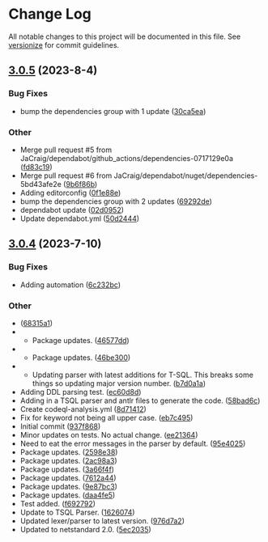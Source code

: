 # Change Log

All notable changes to this project will be documented in this file. See [versionize](https://github.com/versionize/versionize) for commit guidelines.

<a name="3.0.5"></a>
## [3.0.5](https://www.github.com/JaCraig/SQLParser/releases/tag/v3.0.5) (2023-8-4)

### Bug Fixes

* bump the dependencies group with 1 update ([30ca5ea](https://www.github.com/JaCraig/SQLParser/commit/30ca5ead3c3f3ddcf7f6dc497ac5e5e9632e5ffe))

### Other

* Merge pull request #5 from JaCraig/dependabot/github_actions/dependencies-0717129e0a ([fd83c19](https://www.github.com/JaCraig/SQLParser/commit/fd83c199b7fe88616e3bc56dc828331158226b03))
* Merge pull request #6 from JaCraig/dependabot/nuget/dependencies-5bd43afe2e ([9b6f86b](https://www.github.com/JaCraig/SQLParser/commit/9b6f86b9e83a612b3a9e75e6da09fa8f0dbd793b))
* Adding editorconfig ([0f1e88e](https://www.github.com/JaCraig/SQLParser/commit/0f1e88e05c5db07af46621e254b2efa114534b5c))
* bump the dependencies group with 2 updates ([69292de](https://www.github.com/JaCraig/SQLParser/commit/69292de4eb6174ea8b2f0bb89a309eb573bd0c5f))
* dependabot update ([02d0952](https://www.github.com/JaCraig/SQLParser/commit/02d09526232ad73a93e6c765e0d397998b0d1a3e))
* Update dependabot.yml ([50d2444](https://www.github.com/JaCraig/SQLParser/commit/50d24441aecd91c6bba63e8c342adee93728a4c1))

<a name="3.0.4"></a>
## [3.0.4](https://www.github.com/JaCraig/SQLParser/releases/tag/v3.0.4) (2023-7-10)

### Bug Fixes

* Adding automation ([6c232bc](https://www.github.com/JaCraig/SQLParser/commit/6c232bcb6c4e88ab9ef7261986a7163762ffd713))

### Other

*  ([68315a1](https://www.github.com/JaCraig/SQLParser/commit/68315a1b35b44669581c858d02c3f6bbea8fe0d4))
* - Package updates. ([46577dd](https://www.github.com/JaCraig/SQLParser/commit/46577dd42dfb76742bca2fa50449cfa3cd68b1ba))
* - Package updates. ([46be300](https://www.github.com/JaCraig/SQLParser/commit/46be3008287a4557a465ac739051902372d3cdce))
* - Updating parser with latest additions for T-SQL. This breaks some things so updating major version number. ([b7d0a1a](https://www.github.com/JaCraig/SQLParser/commit/b7d0a1a3a7bc8204cbc6d222cb241a5a08cb44f7))
* Adding DDL parsing test. ([ec60d8d](https://www.github.com/JaCraig/SQLParser/commit/ec60d8d01ca5bf2f53f41fdde533e4a9b11fa2d0))
* Adding in a TSQL parser and antlr files to generate the code. ([58bad6c](https://www.github.com/JaCraig/SQLParser/commit/58bad6c41bccfc7808317cbf0116df2beae76452))
* Create codeql-analysis.yml ([8d71412](https://www.github.com/JaCraig/SQLParser/commit/8d71412ed60fa4e57502adcc3469abb237f3d480))
* Fix for keyword not being all upper case. ([eb7c495](https://www.github.com/JaCraig/SQLParser/commit/eb7c49524916749bf623c9551dc8f353174addf8))
* Initial commit ([937f868](https://www.github.com/JaCraig/SQLParser/commit/937f8687f7564bfd21d346348fa6fa5c26c4ed2d))
* Minor updates on tests. No actual change. ([ee21364](https://www.github.com/JaCraig/SQLParser/commit/ee21364be144e8bf792d98f1c1a34b0ac32142c8))
* Need to eat the error messages in the parser by default. ([95e4025](https://www.github.com/JaCraig/SQLParser/commit/95e40254c5f3f6a4baf7fbb99996e0220463cae2))
* Package updates. ([2598e38](https://www.github.com/JaCraig/SQLParser/commit/2598e38054aeec8b9d1740c4339a7ffb38f7f728))
* Package updates. ([2ac98a3](https://www.github.com/JaCraig/SQLParser/commit/2ac98a3a45f0a5d39b48789fbe8ad2d19c9b8c1c))
* Package updates. ([3a66f4f](https://www.github.com/JaCraig/SQLParser/commit/3a66f4f33d01e3b7e30063d2f5cf42a6377e2d19))
* Package updates. ([7612a44](https://www.github.com/JaCraig/SQLParser/commit/7612a4424953c32f59eb21d901891de4369e2012))
* Package updates. ([9e87bc3](https://www.github.com/JaCraig/SQLParser/commit/9e87bc39e6b51fd7eacbd88274a3a56388eb310b))
* Package updates. ([daa4fe5](https://www.github.com/JaCraig/SQLParser/commit/daa4fe5901c52dd749fbd33431075febbb9b0c4f))
* Test added. ([f692792](https://www.github.com/JaCraig/SQLParser/commit/f6927928e2257b6c807d93c494c99991579ed812))
* Update to TSQL Parser. ([1626074](https://www.github.com/JaCraig/SQLParser/commit/16260743381e5ef7e69c75c1b590e5d08a21920b))
* Updated lexer/parser to latest version. ([976d7a2](https://www.github.com/JaCraig/SQLParser/commit/976d7a2a229d33c6b429212bacc775bb03a843ef))
* Updated to netstandard 2.0. ([5ec2035](https://www.github.com/JaCraig/SQLParser/commit/5ec20352b034612da153c7a28879ea960cdb0f55))

